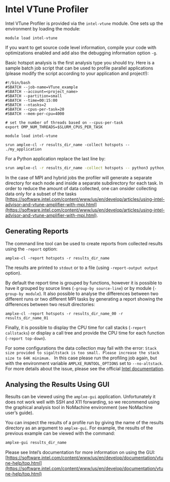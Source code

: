# Intel VTune Profiler

Intel VTune Profiler is provided via the `intel-vtune` module. One sets up the
environment by loading the module:

```
module load intel-vtune
```

If you want to get source code level information, compile your code with
optimizations enabled and add also the debugging information option `-g`.

Basic hotspot analysis is the first analysis type you should try. Here is
a sample batch job script that can be used to profile parallel applications
(please modify the script according to your application and project!):

```
#!/bin/bash
#SBATCH --job-name=VTune_example
#SBATCH --account=<project_name>
#SBATCH --partition=small
#SBATCH --time=00:15:00
#SBATCH --ntasks=2
#SBATCH --cpus-per-task=20
#SBATCH --mem-per-cpu=4000

# set the number of threads based on --cpus-per-task
export OMP_NUM_THREADS=$SLURM_CPUS_PER_TASK

module load intel-vtune

srun amplxe-cl -r results_dir_name -collect hotspots -- ./my_application
```

For a Python application replace the last line by:

```bash
srun amplxe-cl -r results_dir_name -collect hotspots -- python3 python_script
```

In the case of MPI and hybrid jobs the profiler will generate a separate
directory for each node and inside a separate subdirectory for each task. In
order to reduce the amount of data collected, one can onsider collecting data
only for a subset of the tasks
[https://software.intel.com/content/www/us/en/develop/articles/using-intel-advisor-and-vtune-amplifier-with-mpi.html](https://software.intel.com/content/www/us/en/develop/articles/using-intel-advisor-and-vtune-amplifier-with-mpi.html).


## Generating Reports

The command line tool can be used to create reports from collected results
using the `-report` option:

```
amplxe-cl -report hotspots -r results_dir_name
```

The results are printed to `stdout` or to a file (using `-report-output
output` option).

By default the report time is grouped by functions, however it is possible to
have it grouped by source lines (`-group-by source-line`) or by module
(`-group-by module`). It also possible to analyse the differences between two
different runs or two different MPI tasks by generating a report showing the
differences between two result directories:

```
amplxe-cl -report hotspots -r results_dir_name_00 -r results_dir_name_01
```

Finally, it is possible to display the CPU time for call stacks
(`-report callstacks`) or display a call tree and provide the CPU time for
each function (`-report top-down`).

For some configurations the data collection may fail with the error:
`Stack size provided to sigaltstack is too small. Please increase the stack size to 64K minimum. `
In this case please run the profiling job again, but with the environment variable
`AMPLXE_RUNTOOL_OPTIONS` set to `--no-altstack`.
For more details about the issue, please see the official
[Intel documentation](https://software.intel.com/content/www/us/en/develop/documentation/vtune-help/top/troubleshooting/error-message-stack-size-is-too-small.html).

## Analysing the Results Using GUI

Results can be viewed using the `amplxe-gui` application. Unfortunately it
does not work well with SSH and X11 forwarding, so we recommend using the
graphical analysis tool in NoMachine environment (see NoMachine user’s
guide).

You can inspect the results of a profile run by giving the name of the results
directory as an argument to `amplxe-gui`. For example, the results of the
previous example can be viewed with the command:

```bash
amplxe-gui results_dir_name
```

Please see Intel’s documentation for more information on using the GUI:
[https://software.intel.com/content/www/us/en/develop/documentation/vtune-help/top.html](https://software.intel.com/content/www/us/en/develop/documentation/vtune-help/top.html)

